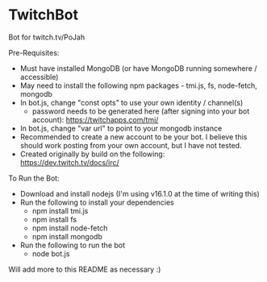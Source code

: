 # TwitchBot
Bot for twitch.tv/PoJah

Pre-Requisites:
- Must have installed MongoDB (or have MongoDB running somewhere / accessible)
- May need to install the following npm packages - tmi.js, fs, node-fetch, mongodb
- In bot.js, change "const opts" to use your own identity / channel(s)
  - password needs to be generated here (after signing into your bot account):  https://twitchapps.com/tmi/
- In bot.js, change "var url" to point to your mongodb instance
- Recommended to create a new account to be your bot. I believe this should work posting from your own account, but I have not tested.
- Created originally by build on the following: https://dev.twitch.tv/docs/irc/

To Run the Bot: 
- Download and install nodejs (I'm using v16.1.0 at the time of writing this)
- Run the following to install your dependencies
  - npm install tmi.js
  - npm install fs
  - npm install node-fetch
  - npm install mongodb
- Run the following to run the bot
  - node bot.js

Will add more to this README as necessary :)
